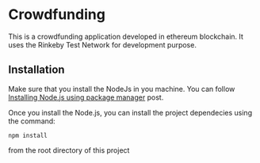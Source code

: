 # Crowdfunding
This is a crowdfunding application developed in ethereum blockchain. It uses the Rinkeby Test Network for development purpose.

## Installation

Make sure that you install the NodeJs in you machine.  You can follow [Installing Node.js using package manager](https://nodejs.org/en/download/package-manager/) post.

Once you install the Node.js, you can install the project dependecies using the command:
```
npm install
```
from the root directory of this project
